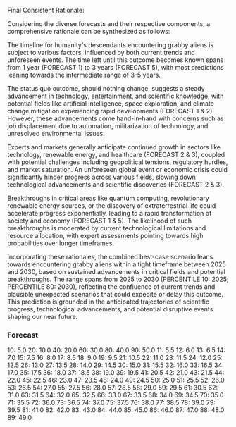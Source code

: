 Final Consistent Rationale:

Considering the diverse forecasts and their respective components, a comprehensive rationale can be synthesized as follows:

The timeline for humanity's descendants encountering grabby aliens is subject to various factors, influenced by both current trends and unforeseen events. The time left until this outcome becomes known spans from 1 year (FORECAST 1) to 3 years (FORECAST 5), with most predictions leaning towards the intermediate range of 3-5 years.

The status quo outcome, should nothing change, suggests a steady advancement in technology, entertainment, and scientific knowledge, with potential fields like artificial intelligence, space exploration, and climate change mitigation experiencing rapid developments (FORECAST 1 & 2). However, these advancements come hand-in-hand with concerns such as job displacement due to automation, militarization of technology, and unresolved environmental issues.

Experts and markets generally anticipate continued growth in sectors like technology, renewable energy, and healthcare (FORECAST 2 & 3), coupled with potential challenges including geopolitical tensions, regulatory hurdles, and market saturation. An unforeseen global event or economic crisis could significantly hinder progress across various fields, slowing down technological advancements and scientific discoveries (FORECAST 2 & 3).

Breakthroughs in critical areas like quantum computing, revolutionary renewable energy sources, or the discovery of extraterrestrial life could accelerate progress exponentially, leading to a rapid transformation of society and economy (FORECAST 1 & 5). The likelihood of such breakthroughs is moderated by current technological limitations and resource allocation, with expert assessments pointing towards high probabilities over longer timeframes.

Incorporating these rationales, the combined best-case scenario leans towards encountering grabby aliens within a tight timeframe between 2025 and 2030, based on sustained advancements in critical fields and potential breakthroughs. The range spans from 2025 to 2030 (PERCENTILE 10: 2025; PERCENTILE 80: 2030), reflecting the confluence of current trends and plausible unexpected scenarios that could expedite or delay this outcome. This prediction is grounded in the anticipated trajectories of scientific progress, technological advancements, and potential disruptive events shaping our near future.

### Forecast

10: 5.0
20: 10.0
40: 20.0
60: 30.0
80: 40.0
90: 50.0
11: 5.5
12: 6.0
13: 6.5
14: 7.0
15: 7.5
16: 8.0
17: 8.5
18: 9.0
19: 9.5
21: 10.5
22: 11.0
23: 11.5
24: 12.0
25: 12.5
26: 13.0
27: 13.5
28: 14.0
29: 14.5
30: 15.0
31: 15.5
32: 16.0
33: 16.5
34: 17.0
35: 17.5
36: 18.0
37: 18.5
38: 19.0
39: 19.5
41: 20.5
42: 21.0
43: 21.5
44: 22.0
45: 22.5
46: 23.0
47: 23.5
48: 24.0
49: 24.5
50: 25.0
51: 25.5
52: 26.0
53: 26.5
54: 27.0
55: 27.5
56: 28.0
57: 28.5
58: 29.0
59: 29.5
61: 30.5
62: 31.0
63: 31.5
64: 32.0
65: 32.5
66: 33.0
67: 33.5
68: 34.0
69: 34.5
70: 35.0
71: 35.5
72: 36.0
73: 36.5
74: 37.0
75: 37.5
76: 38.0
77: 38.5
78: 39.0
79: 39.5
81: 41.0
82: 42.0
83: 43.0
84: 44.0
85: 45.0
86: 46.0
87: 47.0
88: 48.0
89: 49.0